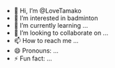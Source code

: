 - 👋 Hi, I’m @LoveTamako
- 👀 I’m interested in badminton
- 🌱 I’m currently learning ...
- 💞️ I’m looking to collaborate on ...
- 📫 How to reach me ...
- 😄 Pronouns: ...
- ⚡ Fun fact: ...

<!---
LoveTamako/LoveTamako is a ✨ special ✨ repository because its `README.md` (this file) appears on your GitHub profile.
You can click the Preview link to take a look at your changes.
--->
